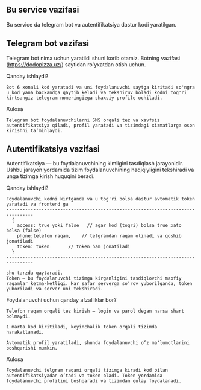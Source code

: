 ## Bu service vazifasi

Bu service da telegram bot va autentifikatsiya dastur kodi yaratilgan.





## Telegram bot vazifasi 

Telegram bot nima uchun yaratildi shuni korib otamiz. Botning vazifasi (https://dodopizza.uz/) saytidan ro'yxatdan otish uchun.

Qanday ishlaydi?

    Bot 6 xonali kod yaratadi va uni foydalanuvchi saytga kiritadi so'ngra u kod yana backandga qaytib keladi va tekshiruv boladi kodni tog'ri kirtsangiz telegram nomeringizga shaxsiy profile ochiladi.



Xulosa

    Telegram bot foydalanuvchilarni SMS orqali tez va xavfsiz autentifikatsiya qiladi, profil yaratadi va tizimdagi xizmatlarga oson kirishni ta’minlaydi.



## Autentifikatsiya vazifasi

Autentifikatsiya — bu foydalanuvchining kimligini tasdiqlash jarayonidir. Ushbu jarayon yordamida tizim foydalanuvchining haqiqiyligini tekshiradi va unga tizimga kirish huquqini beradi.

Qanday ishlaydi?

    Foydalanuvchi kodni kirtganda va u tog'ri bolsa dastur avtomatik token yaratadi va frontend ga   
    --------------------------------------------------------------------------------  
      {
        access: true yoki false   // agar kod (togri) bolsa true xato bolsa (false)
        phone:telefon raqam,    // telgramdan raqam olinadi va qoshib jonatiladi
        token: token       // token ham jonatiladi
      }
    --------------------------------------------------------------------------------

    shu tarzda qaytaradi.
    Token — bu foydalanuvchi tizimga kirganligini tasdiqlovchi maxfiy raqamlar ketma-ketligi. Har safar serverga so‘rov yuborilganda, token yuboriladi va server uni tekshiradi.


Foydalanuvchi uchun qanday afzalliklar bor?

    Telefon raqam orqali tez kirish — login va parol degan narsa shart bolmaydi.

    1 marta kod kiritiladi, keyinchalik token orqali tizimda harakatlanadi.

    Avtomatik profil yaratiladi, shunda foydalanuvchi o‘z ma'lumotlarini boshqarishi mumkin.


Xulosa

    Foydalanuvchi telgram raqami orqali tizimga kiradi kod bilan autentifikatsiyadan o‘tadi va token oladi. Token yordamida foydalanuvchi profilini boshqaradi va tizimdan qulay foydalanadi.